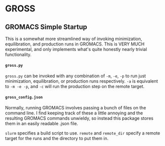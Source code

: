 # GROSS
## GROMACS Simple Startup

This is a somewhat more streamlined way of invoking minimization, equilibration, and production runs in GROMACS.
This is VERY MUCH experimental, and only implements what's quite honestly nearly trivial functionality.

####  `gross.py`

`gross.py` can be invoked with any combination of `-m`, `-e`, `-p` to run just minimization,
equilibration, or production runs respectively. `-a` is equivalent to `-m -e -p`, and `-c` will run
the production step on the remote target.

#### `gross_config.json`
Normally, running GROMACS involves passing a bunch of files on the command line.
I find keeping track of these a little annoying and the resulting GROMACS commands unwieldy, so instead this package
stores them in an easily readable .json file.

`slurm` specifies a build script to use.
`remote` and `remote_dir` specify a remote target for the runs and the directory to put them in.
